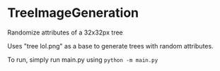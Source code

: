 # TreeImageGeneration
Randomize attributes of a 32x32px tree

Uses "tree lol.png" as a base to generate trees with random attributes.

To run, simply run main.py using `python -m main.py`
